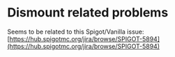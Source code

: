 # Dismount related problems

Seems to be related to this Spigot/Vanilla issue: [https://hub.spigotmc.org/jira/browse/SPIGOT-5894](https://hub.spigotmc.org/jira/browse/SPIGOT-5894)


